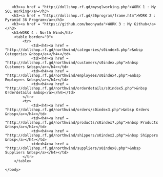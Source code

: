 <html>
    <head>
        
       <h3><a href = "http://dollshop.rf.gd/mysqlworking.php">WORK 1 : My SQL Working</a></h3>
       <h3><a href = "http://dollshop.rf.gd/36program/frame.htm">WORK 2 : Pyramid 36 Program</a></h3>
       <h3><a href = "https://github.com/boonyada">WORK 3 : My Github</a></h3>			
       <h3>WORK 4 : North Wind</h3>		
		<table border="0">
			<tr>
				<td><h4><a href = "http://dollshop.rf.gd/northwind/categories/s0index6.php">&nbsp Categories &nbsp</a></h4></td>
				<td><h4><a href = "http://dollshop.rf.gd/northwind/customers/s0index.php">&nbsp Customers &nbsp</a></h4></td>
				<td><h4><a href = "http://dollshop.rf.gd/northwind/employees/s0index4.php">&nbsp Employees &nbsp</a></h4></td>
				<td><h4><a href = "http://dollshop.rf.gd/northwind/orderdetails/s0index5.php">&nbsp Orderdetails &nbsp</a></h4></td>
			</tr>
			<tr>
				<td><h4><a href = "http://dollshop.rf.gd/northwind/orders/s0index3.php">&nbsp Orders &nbsp</a></h4></td>
				<td><h4><a href = "http://dollshop.rf.gd/northwind/products/s0index7.php">&nbsp Products &nbsp</a></h4></td>
				<td><h4><a href = "http://dollshop.rf.gd/northwind/shippers/s0index2.php">&nbsp Shippers &nbsp</a></h4></td>
				<td><h4><a href = "http://dollshop.rf.gd/northwind/suppliers/s0index8.php">&nbsp Suppliers &nbsp</a></h4></td>
			</tr>
		</table>
                                   
    </body>
</html>
